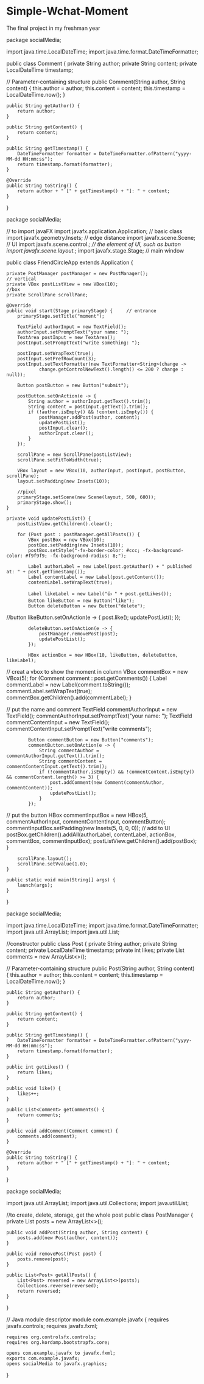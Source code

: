 # Simple-Wchat-Moment
The final project in my freshman year

package socialMedia;

import java.time.LocalDateTime;
import java.time.format.DateTimeFormatter;

public class Comment {
    private String author;
    private String content;
    private LocalDateTime timestamp;

// Parameter-containing structure
    public Comment(String author, String content) {
        this.author = author;
        this.content = content;
        this.timestamp = LocalDateTime.now();
    }

    public String getAuthor() {
        return author;
    }

    public String getContent() {
        return content;
    }

    public String getTimestamp() {
        DateTimeFormatter formatter = DateTimeFormatter.ofPattern("yyyy-MM-dd HH:mm:ss");
        return timestamp.format(formatter);
    }

    @Override
    public String toString() {
        return author + " [" + getTimestamp() + "]: " + content;
    }
}


package socialMedia;

// to import javaFX
import javafx.application.Application; // basic class
import javafx.geometry.Insets; // edge distance
import javafx.scene.Scene; // UI
import javafx.scene.control.*; // the element of UI, such as button
import javafx.scene.layout.*;
import javafx.stage.Stage; // main window

public class FriendCircleApp extends Application {

    private PostManager postManager = new PostManager();
    // vertical
    private VBox postListView = new VBox(10);
    //box
    private ScrollPane scrollPane;

    @Override
    public void start(Stage primaryStage) {     // entrance
        primaryStage.setTitle("moment");

        TextField authorInput = new TextField();
        authorInput.setPromptText("your name: ");
        TextArea postInput = new TextArea();
        postInput.setPromptText("write something: ");

        postInput.setWrapText(true);
        postInput.setPrefRowCount(3);
        postInput.setTextFormatter(new TextFormatter<String>(change ->
                change.getControlNewText().length() <= 200 ? change : null));

        Button postButton = new Button("submit");

        postButton.setOnAction(e -> {
            String author = authorInput.getText().trim();
            String content = postInput.getText().trim();
            if (!author.isEmpty() && !content.isEmpty()) {
                postManager.addPost(author, content);
                updatePostList();
                postInput.clear();
                authorInput.clear();
            }
        });

        scrollPane = new ScrollPane(postListView);
        scrollPane.setFitToWidth(true);

        VBox layout = new VBox(10, authorInput, postInput, postButton, scrollPane);
        layout.setPadding(new Insets(10));

        //pixel
        primaryStage.setScene(new Scene(layout, 500, 600));
        primaryStage.show();
    }

    private void updatePostList() {
        postListView.getChildren().clear();

        for (Post post : postManager.getAllPosts()) {
            VBox postBox = new VBox(10);
            postBox.setPadding(new Insets(10));
            postBox.setStyle("-fx-border-color: #ccc; -fx-background-color: #f9f9f9; -fx-background-radius: 8;");

            Label authorLabel = new Label(post.getAuthor() + " published at: " + post.getTimestamp());
            Label contentLabel = new Label(post.getContent());
            contentLabel.setWrapText(true);

            Label likeLabel = new Label("👍 " + post.getLikes());
            Button likeButton = new Button("like");
            Button deleteButton = new Button("delete");
//button
            likeButton.setOnAction(e -> {
                post.like();
                updatePostList();
            });

            deleteButton.setOnAction(e -> {
                postManager.removePost(post);
                updatePostList();
            });

            HBox actionBox = new HBox(10, likeButton, deleteButton, likeLabel);

// creat a vbox to show the moment in column
            VBox commentBox = new VBox(5);
            for (Comment comment : post.getComments()) {
                Label commentLabel = new Label(comment.toString());
                commentLabel.setWrapText(true);
                commentBox.getChildren().add(commentLabel);
            }

// put the name and comment
            TextField commentAuthorInput = new TextField();
            commentAuthorInput.setPromptText("your name: ");
            TextField commentContentInput = new TextField();
            commentContentInput.setPromptText("write comments");

            Button commentButton = new Button("comments");
            commentButton.setOnAction(e -> {
                String commentAuthor = commentAuthorInput.getText().trim();
                String commentContent = commentContentInput.getText().trim();
                if (!commentAuthor.isEmpty() && !commentContent.isEmpty() && commentContent.length() >= 3) {
                    post.addComment(new Comment(commentAuthor, commentContent));
                    updatePostList();
                }
            });
// put the button
            HBox commentInputBox = new HBox(5, commentAuthorInput, commentContentInput, commentButton);
            commentInputBox.setPadding(new Insets(5, 0, 0, 0));
// add to UI
            postBox.getChildren().addAll(authorLabel, contentLabel, actionBox, commentBox, commentInputBox);
            postListView.getChildren().add(postBox);
        }

        scrollPane.layout();
        scrollPane.setVvalue(1.0);
    }

    public static void main(String[] args) {
        launch(args);
    }
}


package socialMedia;

import java.time.LocalDateTime;
import java.time.format.DateTimeFormatter;
import java.util.ArrayList;
import java.util.List;

//constructor
public class Post {
    private String author;
    private String content;
    private LocalDateTime timestamp;
    private int likes;
    private List<Comment> comments = new ArrayList<>();

// Parameter-containing structure
    public Post(String author, String content) {
        this.author = author;
        this.content = content;
        this.timestamp = LocalDateTime.now();
    }

    public String getAuthor() {
        return author;
    }

    public String getContent() {
        return content;
    }

    public String getTimestamp() {
        DateTimeFormatter formatter = DateTimeFormatter.ofPattern("yyyy-MM-dd HH:mm:ss");
        return timestamp.format(formatter);
    }

    public int getLikes() {
        return likes;
    }

    public void like() {
        likes++;
    }

    public List<Comment> getComments() {
        return comments;
    }

    public void addComment(Comment comment) {
        comments.add(comment);
    }

    @Override
    public String toString() {
        return author + " [" + getTimestamp() + "]: " + content;
    }
}



package socialMedia;

import java.util.ArrayList;
import java.util.Collections;
import java.util.List;

//to create, delete, storage, get the whole post
public class PostManager {
    private List<Post> posts = new ArrayList<>();

    public void addPost(String author, String content) {
        posts.add(new Post(author, content));
    }

    public void removePost(Post post) {
        posts.remove(post);
    }

    public List<Post> getAllPosts() {
        List<Post> reversed = new ArrayList<>(posts);
        Collections.reverse(reversed);
        return reversed;
    }
}


   
// Java module descriptor
module com.example.javafx {
    requires javafx.controls;
    requires javafx.fxml;

    requires org.controlsfx.controls;
    requires org.kordamp.bootstrapfx.core;

    opens com.example.javafx to javafx.fxml;
    exports com.example.javafx;
    opens socialMedia to javafx.graphics;
}
